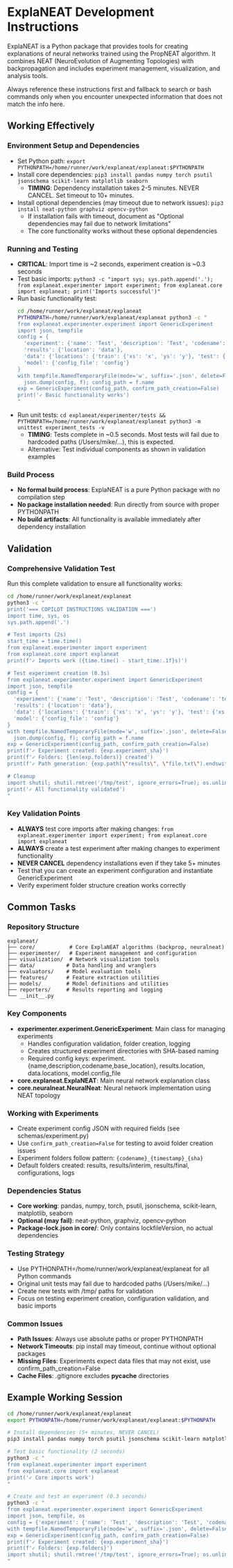 # ExplaNEAT Development Instructions

ExplaNEAT is a Python package that provides tools for creating explanations of neural networks trained using the PropNEAT algorithm. It combines NEAT (NeuroEvolution of Augmenting Topologies) with backpropagation and includes experiment management, visualization, and analysis tools.

Always reference these instructions first and fallback to search or bash commands only when you encounter unexpected information that does not match the info here.

## Working Effectively

### Environment Setup and Dependencies
- Set Python path: `export PYTHONPATH=/home/runner/work/explaneat/explaneat:$PYTHONPATH`
- Install core dependencies: `pip3 install pandas numpy torch psutil jsonschema scikit-learn matplotlib seaborn`
  - **TIMING**: Dependency installation takes 2-5 minutes. NEVER CANCEL. Set timeout to 10+ minutes.
- Install optional dependencies (may timeout due to network issues): `pip3 install neat-python graphviz opencv-python`
  - If installation fails with timeout, document as "Optional dependencies may fail due to network limitations"
  - The core functionality works without these optional dependencies

### Running and Testing
- **CRITICAL**: Import time is ~2 seconds, experiment creation is ~0.3 seconds
- Test basic imports: `python3 -c "import sys; sys.path.append('.'); from explaneat.experimenter import experiment; from explaneat.core import explaneat; print('Imports successful')"`
- Run basic functionality test: 
  ```bash
  cd /home/runner/work/explaneat/explaneat
  PYTHONPATH=/home/runner/work/explaneat/explaneat python3 -c "
  from explaneat.experimenter.experiment import GenericExperiment
  import json, tempfile
  config = {
    'experiment': {'name': 'Test', 'description': 'Test', 'codename': 'test', 'base_location': '/tmp/test'},
    'results': {'location': 'data'}, 
    'data': {'locations': {'train': {'xs': 'x', 'ys': 'y'}, 'test': {'xs': 'x', 'ys': 'y'}}},
    'model': {'config_file': 'config'}
  }
  with tempfile.NamedTemporaryFile(mode='w', suffix='.json', delete=False) as f:
    json.dump(config, f); config_path = f.name
  exp = GenericExperiment(config_path, confirm_path_creation=False)
  print('✓ Basic functionality works')
  "
  ```
- Run unit tests: `cd explaneat/experimenter/tests && PYTHONPATH=/home/runner/work/explaneat/explaneat python3 -m unittest experiment_tests -v`
  - **TIMING**: Tests complete in ~0.5 seconds. Most tests will fail due to hardcoded paths (/Users/mike/...), this is expected.
  - Alternative: Test individual components as shown in validation examples

### Build Process
- **No formal build process**: ExplaNEAT is a pure Python package with no compilation step
- **No package installation needed**: Run directly from source with proper PYTHONPATH
- **No build artifacts**: All functionality is available immediately after dependency installation

## Validation

### Comprehensive Validation Test
Run this complete validation to ensure all functionality works:

```bash
cd /home/runner/work/explaneat/explaneat
python3 -c "
print('=== COPILOT INSTRUCTIONS VALIDATION ===')
import time, sys, os
sys.path.append('.')

# Test imports (2s)
start_time = time.time()
from explaneat.experimenter import experiment
from explaneat.core import explaneat
print(f'✓ Imports work ({time.time() - start_time:.1f}s)')

# Test experiment creation (0.3s)
from explaneat.experimenter.experiment import GenericExperiment
import json, tempfile
config = {
  'experiment': {'name': 'Test', 'description': 'Test', 'codename': 'test', 'base_location': '/tmp/test'},
  'results': {'location': 'data'}, 
  'data': {'locations': {'train': {'xs': 'x', 'ys': 'y'}, 'test': {'xs': 'x', 'ys': 'y'}}},
  'model': {'config_file': 'config'}
}
with tempfile.NamedTemporaryFile(mode='w', suffix='.json', delete=False) as f:
  json.dump(config, f); config_path = f.name
exp = GenericExperiment(config_path, confirm_path_creation=False)
print(f'✓ Experiment created: {exp.experiment_sha}')
print(f'✓ Folders: {len(exp.folders)} created')
print(f'✓ Path generation: {exp.path(\"results\", \"file.txt\").endswith(\"file.txt\")}')

# Cleanup
import shutil; shutil.rmtree('/tmp/test', ignore_errors=True); os.unlink(config_path)
print('✓ All functionality validated')
"
```

### Key Validation Points
- **ALWAYS** test core imports after making changes: `from explaneat.experimenter import experiment; from explaneat.core import explaneat`
- **ALWAYS** create a test experiment after making changes to experiment functionality
- **NEVER CANCEL** dependency installations even if they take 5+ minutes
- Test that you can create an experiment configuration and instantiate GenericExperiment
- Verify experiment folder structure creation works correctly

## Common Tasks

### Repository Structure
```
explaneat/
├── core/           # Core ExplaNEAT algorithms (backprop, neuralneat)  
├── experimenter/   # Experiment management and configuration
├── visualization/  # Network visualization tools
├── data/          # Data handling and wranglers
├── evaluators/    # Model evaluation tools
├── features/      # Feature extraction utilities
├── models/        # Model definitions and utilities
├── reporters/     # Results reporting and logging
└── __init__.py
```

### Key Components
- **experimenter.experiment.GenericExperiment**: Main class for managing experiments
  - Handles configuration validation, folder creation, logging
  - Creates structured experiment directories with SHA-based naming
  - Required config keys: experiment.{name,description,codename,base_location}, results.location, data.locations, model.config_file
- **core.explaneat.ExplaNEAT**: Main neural network explanation class
- **core.neuralneat.NeuralNeat**: Neural network implementation using NEAT topology

### Working with Experiments
- Create experiment config JSON with required fields (see schemas/experiment.py)
- Use `confirm_path_creation=False` for testing to avoid folder creation issues  
- Experiment folders follow pattern: `{codename}_{timestamp}_{sha}`
- Default folders created: results, results/interim, results/final, configurations, logs

### Dependencies Status
- **Core working**: pandas, numpy, torch, psutil, jsonschema, scikit-learn, matplotlib, seaborn
- **Optional (may fail)**: neat-python, graphviz, opencv-python
- **Package-lock.json in core/**: Only contains lockfileVersion, no actual dependencies

### Testing Strategy  
- Use PYTHONPATH=/home/runner/work/explaneat/explaneat for all Python commands
- Original unit tests may fail due to hardcoded paths (/Users/mike/...)
- Create new tests with /tmp/ paths for validation
- Focus on testing experiment creation, configuration validation, and basic imports

### Common Issues
- **Path Issues**: Always use absolute paths or proper PYTHONPATH
- **Network Timeouts**: pip install may timeout, continue without optional packages
- **Missing Files**: Experiments expect data files that may not exist, use confirm_path_creation=False
- **Cache Files**: .gitignore excludes __pycache__ directories

## Example Working Session
```bash
cd /home/runner/work/explaneat/explaneat
export PYTHONPATH=/home/runner/work/explaneat/explaneat:$PYTHONPATH

# Install dependencies (5+ minutes, NEVER CANCEL)
pip3 install pandas numpy torch psutil jsonschema scikit-learn matplotlib seaborn

# Test basic functionality (2 seconds)
python3 -c "
from explaneat.experimenter import experiment
from explaneat.core import explaneat
print('✓ Core imports work')
"

# Create and test an experiment (0.3 seconds) 
python3 -c "
from explaneat.experimenter.experiment import GenericExperiment
import json, tempfile, os
config = {'experiment': {'name': 'Test', 'description': 'Test', 'codename': 'test', 'base_location': '/tmp/test'}, 'results': {'location': 'data'}, 'data': {'locations': {'train': {'xs': 'x', 'ys': 'y'}, 'test': {'xs': 'x', 'ys': 'y'}}}, 'model': {'config_file': 'config'}}
with tempfile.NamedTemporaryFile(mode='w', suffix='.json', delete=False) as f: json.dump(config, f); config_path = f.name
exp = GenericExperiment(config_path, confirm_path_creation=False)
print(f'✓ Experiment created: {exp.experiment_sha}')
print(f'✓ Folders: {exp.folders}')
import shutil; shutil.rmtree('/tmp/test', ignore_errors=True); os.unlink(config_path)
"
```